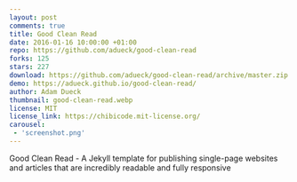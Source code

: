 ```yaml
---
layout: post
comments: true
title: Good Clean Read
date: 2016-01-16 10:00:00 +01:00
repo: https://github.com/adueck/good-clean-read
forks: 125
stars: 227
download: https://github.com/adueck/good-clean-read/archive/master.zip
demo: https://adueck.github.io/good-clean-read/
author: Adam Dueck
thumbnail: good-clean-read.webp
license: MIT
license_link: https://chibicode.mit-license.org/
carousel:
 - 'screenshot.png'
---
```


Good Clean Read - A Jekyll template for publishing single-page websites and articles that are incredibly readable and fully responsive
